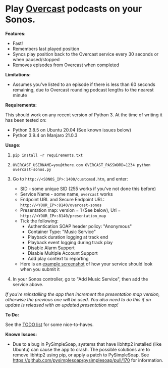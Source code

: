 
# Play [Overcast](https://overcast.fm/) podcasts on your Sonos.

**Features:**

* Fast!
* Remembers last played position
* Syncs play position back to the Overcast service every 30 seconds or when paused/stopped
* Removes episodes from Overcast when completed

**Limitations:**

* Assumes you've listed to an episode if there is less than 60 seconds remaining, due to Overcast rounding podcast lengths to the nearest minute

**Requirements:**

This should work on any recent version of Python 3. At the time of writing it has been tested on:
 - Python 3.8.5 on Ubuntu 20.04 (See known issues below)
 - Python 3.9.4 on Manjaro 21.0.3

**Usage:**

1. `pip install -r requirements.txt`

1. `OVERCAST_USERNAME=you@there.com OVERCAST_PASSWORD=1234 python overcast-sonos.py`

1. Go to `http://<SONOS_IP>:1400/customsd.htm`, and enter:

    - SID - some unique SID (255 works if you've not done this before)
    - Service Name - some name, `overcast` works
    - Endpoint URL and Secure Endpoint URL: `http://<YOUR_IP>:8140/overcast-sonos`
    - Presentation map: version = 1 (See below), Uri = `http://<YOUR_IP>:8140/presentation_map`
    - Tick the following:
        - Authentication SOAP header policy: "Anonymous"
        - Container Type: "Music Service"
        - Playback duration logging at track end
        - Playback event logging during track play
        - Disable Alarm Support
        - Disable Multiple Account Support
        - Add play context to reporting
    - Here is an [example screenshot](./customsd_example.png) of how your service should look when you submit it

1. In your Sonos controller, go to "Add Music Service", then add the service above.

*If you're reinstalling the app then increment the presentation map version, otherwise the previous one will be used. You also need to do this if an update is released with an updated presentation map!*

**To Do:**

See the [TODO list](./TODO.md) for some nice-to-haves.

**Known Issues:**

 - Due to a bug in PySimpleSoap, systems that have libhttp2 installed (like Ubuntu) can cause the app to crash. The possible solutions are to remove libhttp2 using pip, or apply a patch to PySimpleSoap. See https://github.com/pysimplesoap/pysimplesoap/pull/170 for information.